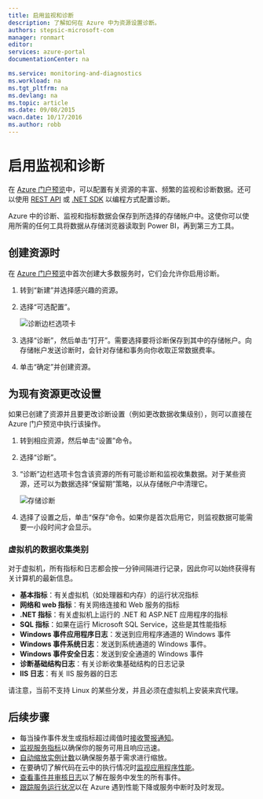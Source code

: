 ```yaml
---
title: 启用监视和诊断
description: 了解如何在 Azure 中为资源设置诊断。
authors: stepsic-microsoft-com
manager: ronmart
editor: 
services: azure-portal
documentationCenter: na

ms.service: monitoring-and-diagnostics
ms.workload: na
ms.tgt_pltfrm: na
ms.devlang: na
ms.topic: article
ms.date: 09/08/2015
wacn.date: 10/17/2016
ms.author: robb
---
```


# 启用监视和诊断

在 [Azure 门户预览](http://portal.azure.cn)中，可以配置有关资源的丰富、频繁的监视和诊断数据。还可以使用 [REST API](https://msdn.microsoft.com/zh-cn/library/azure/dn931932.aspx) 或 [.NET SDK](https://www.nuget.org/packages/Microsoft.Azure.Insights/) 以编程方式配置诊断。

Azure 中的诊断、监视和指标数据会保存到所选择的存储帐户中。这使你可以使用所需的任何工具将数据从存储浏览器读取到 Power BI，再到第三方工具。

## 创建资源时

在 [Azure 门户预览](http://portal.azure.cn)中首次创建大多数服务时，它们会允许你启用诊断。

1. 转到“新建”并选择感兴趣的资源。 

2. 选择“可选配置”。

    ![诊断边栏选项卡](./media/insights-how-to-use-diagnostics/Insights_CreateTime.png)

3. 选择“诊断”，然后单击“打开”。需要选择要将诊断保存到其中的存储帐户。向存储帐户发送诊断时，会针对存储和事务向你收取正常数据费率。

4. 单击“确定”并创建资源。

## 为现有资源更改设置

如果已创建了资源并且要更改诊断设置（例如更改数据收集级别），则可以直接在 Azure 门户预览中执行该操作。

1. 转到相应资源，然后单击“设置”命令。

2. 选择“诊断”。

3. “诊断”边栏选项卡包含该资源的所有可能诊断和监视收集数据。对于某些资源，还可以为数据选择“保留期”策略，以从存储帐户中清理它。 

    ![存储诊断](./media/insights-how-to-use-diagnostics/Insights_StorageDiagnostics.png)

4. 选择了设置之后，单击“保存”命令。如果你是首次启用它，则监视数据可能需要一小段时间才会显示。

### 虚拟机的数据收集类别
对于虚拟机，所有指标和日志都会按一分钟间隔进行记录，因此你可以始终获得有关计算机的最新信息。

- **基本指标**：有关虚拟机（如处理器和内存）的运行状况指标 
- **网络和 web 指标**：有关网络连接和 Web 服务的指标
- **.NET 指标**：有关虚拟机上运行的 .NET 和 ASP.NET 应用程序的指标
- **SQL 指标**：如果在运行 Microsoft SQL Service，这些是其性能指标
- **Windows 事件应用程序日志**：发送到应用程序通道的 Windows 事件
- **Windows 事件系统日志**：发送到系统通道的 Windows 事件。
- **Windows 事件安全日志**：发送到安全通道的 Windows 事件
- **诊断基础结构日志**：有关诊断收集基础结构的日志记录
- **IIS 日志**：有关 IIS 服务器的日志

请注意，当前不支持 Linux 的某些分发，并且必须在虚拟机上安装来宾代理。

## 后续步骤

* 每当操作事件发生或指标超过阈值时[接收警报通知](./insights-receive-alert-notifications.md)。
* [监视服务指标](./insights-how-to-customize-monitoring.md)以确保你的服务可用且响应迅速。
* [自动缩放实例计数](./insights-how-to-scale.md)以确保服务基于需求进行缩放。
* 在要确切了解代码在云中的执行情况时[监视应用程序性能](./insights-perf-analytics.md)。
* [查看事件并审核日志](./insights-debugging-with-events.md)以了解在服务中发生的所有事件。
* [跟踪服务运行状况](./insights-service-health.md)以在 Azure 遇到性能下降或服务中断时及时发现。 

<!---HONumber=Mooncake_0503_2016-->